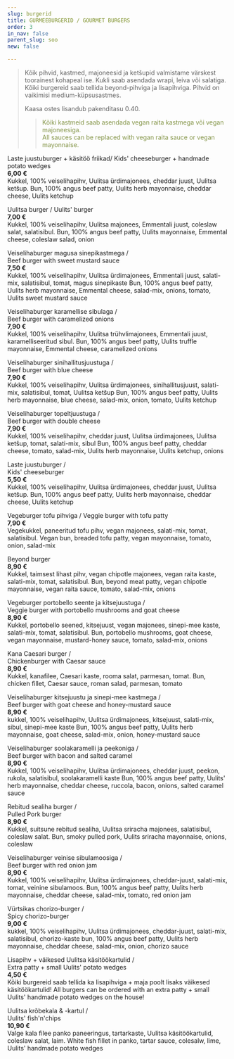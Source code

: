 ```yaml
---
slug: burgerid
title: GURMEEBURGERID / GOURMET BURGERS
order: 3
in_nav: false
parent_slug: soo
new: false

---
```

<div class="ellipsis"></div>

> Kõik pihvid, kastmed, majoneesid ja ketšupid valmistame värskest toorainest kohapeal ise. Kukli saab asendada wrapi, leiva või salatiga. Kõiki burgereid saab tellida beyond-pihviga ja lisapihviga. Pihvid on vaikimisi medium-küpsusastmes.
>
> Kaasa ostes lisandub pakenditasu 0.40.
>
> </span>
>
> > <span style="color: #839446;">Kõiki kastmeid saab asendada vegan raita kastmega või vegan majoneesiga.  
> > All sauces can be replaced with vegan raita sauce or vegan mayonnaise.</span>
> >
> > <span class="vege"></span><span class="vegan"></span>

<span class="special"></span> Laste juustuburger + käsitöö friikad/ Kids' cheeseburger + handmade potato wedges  
**6,00 €**  
<span class="koostis">Kukkel, 100% veiselihapihv, Uulitsa ürdimajonees, cheddar juust, Uulitsa ketšup. Bun, 100% angus beef patty, Uulits herb mayonnaise, cheddar cheese, Uulits ketchup</span>

Uulitsa burger / Uulits' burger  
**7,00 €**  
<span class="koostis">Kukkel, 100% veiselihapihv, Uulitsa majonees, Emmentali juust, coleslaw salat, salatisibul. Bun, 100% angus beef patty, Uulits mayonnaise, Emmental cheese, coleslaw salad, onion</span>

Veiselihaburger magusa sinepikastmega /  
Beef burger with sweet mustard sauce  
**7,50 €**  
<span class="koostis">Kukkel, 100% veiselihapihv, Uulitsa ürdimajonees, Emmentali juust, salati-mix, salatisibul, tomat, magus sinepikaste Bun, 100% angus beef patty, Uulits herb mayonnaise, Emmental cheese, salad-mix, onions, tomato, Uulits sweet mustard sauce</span>

Veiselihaburger karamellise sibulaga /  
Beef burger with caramelized onions  
**7,90 €**  
<span class="koostis">Kukkel, 100% veiselihapihv, Uulitsa trühvlimajonees, Emmentali juust, karamelliseeritud sibul. Bun, 100% angus beef patty, Uulits truffle mayonnaise, Emmental cheese, caramelized onions</span>

Veiselihaburger sinihallitusjuustuga /  
Beef burger with blue cheese  
**7,90 €**  
<span class="koostis">Kukkel, 100% veiselihapihv, Uulitsa ürdimajonees, sinihallitusjuust, salati-mix, salatisibul, tomat, Uulitsa ketšup Bun, 100% angus beef patty, Uulits herb mayonnaise, blue cheese, salad-mix, onion, tomato, Uulits ketchup</span>

Veiselihaburger topeltjuustuga /  
Beef burger with double cheese  
**7,90 €**  
<span class="koostis">Kukkel, 100% veiselihapihv, cheddar juust, Uulitsa ürdimajonees, Uulitsa ketšup, tomat, salati-mix, sibul Bun, 100% angus beef patty, cheddar cheese, tomato, salad-mix, Uulits herb mayonnaise, Uulits ketchup, onions</span>

Laste juustuburger /  
Kids' cheeseburger  
**5,50 €**  
<span class="koostis">Kukkel, 100% veiselihapihv, Uulitsa ürdimajonees, cheddar juust, Uulitsa ketšup. Bun, 100% angus beef patty, Uulits herb mayonnaise, cheddar cheese, Uulits ketchup</span>

Vegeburger tofu pihviga /
Veggie burger with tofu patty  
**7,90 €**  
<span class="koostis">Vegekukkel, paneeritud tofu pihv, vegan majonees, salati-mix, tomat, salatisibul. Vegan bun, breaded tofu patty, vegan mayonnaise, tomato, onion, salad-mix</span>
<span class="vege"></span><span class="vegan"></span>

Beyond burger  
**8,90 €**  
<span class="koostis">Kukkel, taimsest lihast pihv, vegan chipotle majonees, vegan raita kaste, salati-mix, tomat, salatisibul. Bun, beyond meat patty, vegan chipotle mayonnaise, vegan raita sauce, tomato, salad-mix, onions</span>
<span class="vege"></span><span class="vegan"></span>

Vegeburger portobello seente ja kitsejuustuga /  
Veggie burger with portobello mushrooms and goat cheese  
**8,90 €**  
<span class="koostis">Kukkel, portobello seened, kitsejuust, vegan majonees, sinepi-mee kaste, salati-mix, tomat, salatisibul. Bun, portobello mushrooms, goat cheese, vegan mayonnaise, mustard-honey sauce, tomato, salad-mix, onions</span>
<span class="vege"></span>

Kana Caesari burger /  
Chickenburger with Caesar sauce  
**8,90 €**  
<span class="koostis">Kukkel, kanafilee, Caesari kaste, rooma salat, parmesan, tomat. Bun, chicken fillet, Caesar sauce, roman salad, parmesan, tomato</span>

<span class="special"></span>
Veiselihaburger kitsejuustu ja sinepi-mee kastmega /  
Beef burger with goat cheese and honey-mustard sauce  
**8,90 €**  
<span class="koostis">kukkel, 100% veiselihapihv, Uulitsa ürdimajonees, kitsejuust, salati-mix, sibul, sinepi-mee kaste Bun, 100% angus beef patty, Uulits herb mayonnaise, goat cheese, salad-mix, onion, honey-mustard sauce</span>

Veiselihaburger soolakaramelli ja peekoniga /  
Beef burger with bacon and salted caramel  
**8,90 €**  
<span class="koostis">Kukkel, 100% veiselihapihv, Uulitsa ürdimajonees, cheddar juust, peekon, rukola, salatisibul, soolakaramelli kaste Bun, 100% angus beef patty, Uulits' herb mayonnaise, cheddar cheese, ruccola, bacon, onions, salted caramel sauce</span>

Rebitud sealiha burger /  
Pulled Pork burger  
**8,90 €**  
<span class="koostis">Kukkel, suitsune rebitud sealiha, Uulitsa sriracha majonees, salatisibul, coleslaw salat. Bun, smoky pulled pork, Uulits sriracha mayonnaise, onions, coleslaw</span>

<span class="special"></span>
Veiselihaburger veinise sibulamoosiga /  
Beef burger with red onion jam  
**8,90 €**  
<span class="koostis">Kukkel, 100% veiselihapihv, Uulitsa ürdimajonees, cheddar-juust, salati-mix, tomat, veinine sibulamoos. Bun, 100% angus beef patty, Uulits herb mayonnaise, cheddar cheese, salad-mix, tomato, red onion jam</span>

<span class="special"></span>
<span class="spicy"></span>
Vürtsikas chorizo-burger /  
Spicy chorizo-burger  
**9,00 €**  
<span class="koostis">kukkel, 100% veiselihapihv, Uulitsa ürdimajonees, cheddar-juust, salati-mix, salatisibul, chorizo-kaste bun, 100% angus beef patty, Uulits herb mayonnaise, cheddar cheese, salad-mix, onion, chorizo sauce</span>

<span class="special"></span>
Lisapihv + väikesed Uulitsa käsitöökartulid /  
Extra patty + small Uulits' potato wedges  
**4,50 €**  
<span class="koostis">Kõiki burgereid saab tellida ka lisapihviga + maja poolt lisaks väikesed käsitöökartulid! All burgers can be ordered with an extra patty + small Uulits' handmade potato wedges on the house!</span>

<span class="special"></span>
Uulitsa krõbekala & -kartul /  
Uulits' fish'n'chips  
**10,90 €**  
<span class="koostis">Valge kala filee panko paneeringus, tartarkaste, Uulitsa käsitöökartulid, coleslaw salat, laim. White fish fillet in panko, tartar sauce, colesalw, lime, Uulits' handmade potato wedges</span>